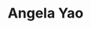 ---
layout: page
title: Angela Yao
img: assets/img/organizers/angela_yao.jpg
importance: 2
redirect: https://www.comp.nus.edu.sg/~ayao/
category: work
giscus_comments: false
---